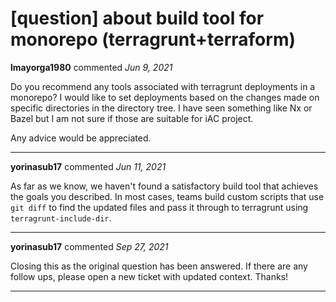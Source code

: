 # [question] about build tool for monorepo (terragrunt+terraform)

**lmayorga1980** commented *Jun 9, 2021*

Do you recommend any tools associated with terragrunt deployments in a monorepo? I would like to set deployments based on the changes made on specific directories in the directory tree. I have seen something like Nx or Bazel but I am not sure if those are suitable for iAC project.

Any advice would be appreciated.
<br />
***


**yorinasub17** commented *Jun 11, 2021*

As far as we know, we haven't found a satisfactory build tool that achieves the goals you described. In most cases, teams build custom scripts that use `git diff` to find the updated files and pass it through to terragrunt using `terragrunt-include-dir`.
***

**yorinasub17** commented *Sep 27, 2021*

Closing this as the original question has been answered. If there are any follow ups, please open a new ticket with updated context. Thanks!
***

